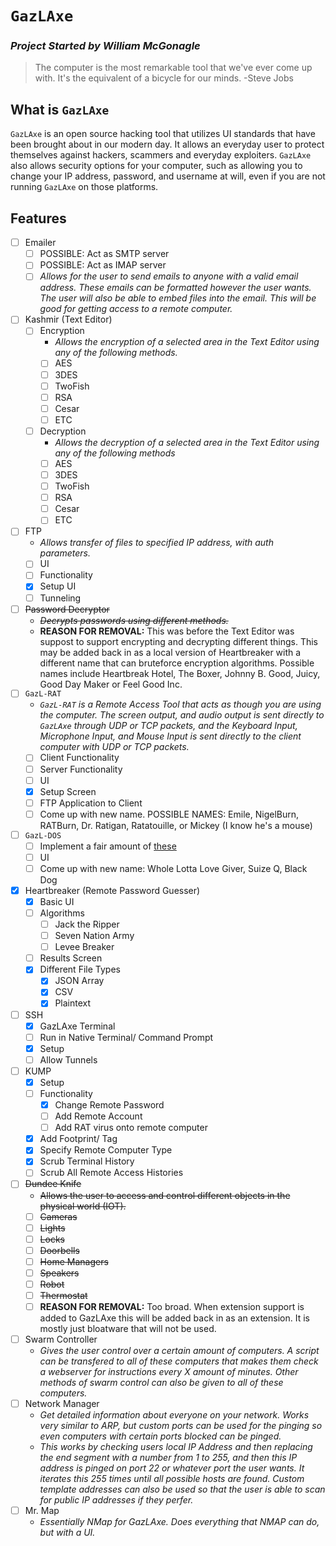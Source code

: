 # `GazLAxe`
### _Project Started by William McGonagle_

> The computer is the most remarkable tool that we've ever come up with. It's the equivalent of a bicycle for our minds.
> -Steve Jobs

## What is `GazLAxe`
`GazLAxe` is an open source hacking tool that utilizes UI standards that have been brought about in our modern day. It allows an everyday user to protect themselves against hackers, scammers and everyday exploiters. `GazLAxe` also allows security options for your computer, such as allowing you to change your IP address, password, and username at will, even if you are not running `GazLAxe` on those platforms.

## Features
- [ ] Emailer
  - [ ] POSSIBLE: Act as SMTP server
  - [ ] POSSIBLE: Act as IMAP server
  - [ ] _Allows for the user to send emails to anyone with a valid email address. These emails can be formatted however the user wants. The user will also be able to embed files into the email. This will be good for getting access to a remote computer._
- [ ] Kashmir (Text Editor)
  - [ ] Encryption
    - _Allows the encryption of a selected area in the Text Editor using any of the following methods._
    - [ ] AES
    - [ ] 3DES
    - [ ] TwoFish
    - [ ] RSA
    - [ ] Cesar
    - [ ] ETC
  - [ ] Decryption
    - _Allows the decryption of a selected area in the Text Editor using any of the following methods_
    - [ ] AES
    - [ ] 3DES
    - [ ] TwoFish
    - [ ] RSA
    - [ ] Cesar
    - [ ] ETC
- [ ] FTP
  - _Allows transfer of files to specified IP address, with auth parameters._
  - [ ] UI
  - [ ] Functionality 
  - [X] Setup UI
  - [ ] Tunneling
- [ ] ~~Password Decryptor~~
  - ~~_Decrypts passwords using different methods._~~
  - __REASON FOR REMOVAL:__ This was before the Text Editor was suppost to support encrypting and decrypting different things. This may be added back in as a local version of Heartbreaker with a different name that can bruteforce encryption algorithms. Possible names include Heartbreak Hotel, The Boxer, Johnny B. Good, Juicy, Good Day Maker or Feel Good Inc. 
- [ ] `GazL-RAT`
  - _`GazL-RAT` is a Remote Access Tool that acts as though you are using the computer. The screen output, and audio output is sent directly to `GazLAxe` through UDP or TCP packets, and the Keyboard Input, Microphone Input, and Mouse Input is sent directly to the client computer with UDP or TCP packets._
  - [ ] Client Functionality
  - [ ] Server Functionality
  - [ ] UI
  - [X] Setup Screen
  - [ ] FTP Application to Client
  - [ ] Come up with new name. POSSIBLE NAMES: Emile, NigelBurn, RATBurn, Dr. Ratigan, Ratatouille, or Mickey (I know he's a mouse)
- [ ] `GazL-DOS` 
  - [ ] Implement a fair amount of [these](https://en.wikipedia.org/wiki/Denial-of-service_attack)
  - [ ] UI
  - [ ] Come up with new name: Whole Lotta Love Giver, Suize Q, Black Dog
- [X] Heartbreaker (Remote Password Guesser)
  - [X] Basic UI
  - [ ] Algorithms
    - [ ] Jack the Ripper
    - [ ] Seven Nation Army
    - [ ] Levee Breaker
  - [ ] Results Screen
  - [X] Different File Types
    - [X] JSON Array
    - [X] CSV
    - [X] Plaintext 
- [ ] SSH
  - [X] GazLAxe Terminal
  - [ ] Run in Native Terminal/ Command Prompt
  - [X] Setup
  - [ ] Allow Tunnels
- [ ] KUMP
  - [X] Setup
  - [ ] Functionality
    - [X] Change Remote Password
    - [ ] Add Remote Account
    - [ ] Add RAT virus onto remote computer
  - [X] Add Footprint/ Tag
  - [X] Specify Remote Computer Type
  - [X] Scrub Terminal History
  - [ ] Scrub All Remote Access Histories
- [ ] ~~Dundee Knife~~
  - ~~Allows the user to access and control different objects in the physical world (IOT).~~
  - [ ] ~~Cameras~~
  - [ ] ~~Lights~~
  - [ ] ~~Locks~~
  - [ ] ~~Doorbells~~
  - [ ] ~~Home Managers~~
  - [ ] ~~Speakers~~
  - [ ] ~~Robot~~
  - [ ] ~~Thermostat~~
  - [ ] __REASON FOR REMOVAL:__ Too broad. When extension support is added to GazLAxe this will be added back in as an extension. It is mostly just bloatware that will not be used. 
- [ ] Swarm Controller
  - _Gives the user control over a certain amount of computers. A script can be transfered to all of these computers that makes them check a webserver for instructions every X amount of minutes. Other methods of swarm control can also be given to all of these computers._
- [ ] Network Manager
  - _Get detailed information about everyone on your network. Works very similar to ARP, but custom ports can be used for the pinging so even computers with certain ports blocked can be pinged._
  - _This works by checking users local IP Address and then replacing the end segment with a number from 1 to 255, and then this IP address is pinged on port 22 or whatever port the user wants. It iterates this 255 times until all possible hosts are found. Custom template addresses can also be used so that the user is able to scan for public IP addresses if they perfer._
- [ ] Mr. Map
  - _Essentially NMap for GazLAxe. Does everything that NMAP can do, but with a UI._
